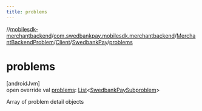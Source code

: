 ```yaml
---
title: problems
---
```

//[mobilesdk-merchantbackend](../../../../../index.html)/[com.swedbankpay.mobilesdk.merchantbackend](../../../index.html)/[MerchantBackendProblem](../../index.html)/[Client](../index.html)/[SwedbankPay](index.html)/[problems](problems.html)



# problems



[androidJvm]\
open override val [problems](problems.html): [List](https://kotlinlang.org/api/latest/jvm/stdlib/kotlin.collections/-list/index.html)&lt;[SwedbankPaySubproblem](../../../-swedbank-pay-subproblem/index.html)&gt;



Array of problem detail objects




